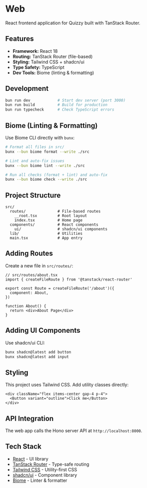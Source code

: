 # Web

React frontend application for Quizzy built with TanStack Router.

## Features

- **Framework:** React 18
- **Routing:** TanStack Router (file-based)
- **Styling:** Tailwind CSS + shadcn/ui
- **Type Safety:** TypeScript
- **Dev Tools:** Biome (linting & formatting)

## Development

```bash
bun run dev            # Start dev server (port 3000)
bun run build          # Build for production
bun run typecheck      # Check TypeScript errors
```

## Biome (Linting & Formatting)

Use Biome CLI directly with `bunx`:

```bash
# Format all files in src/
bunx --bun biome format --write ./src

# Lint and auto-fix issues
bunx --bun biome lint --write ./src

# Run all checks (format + lint) and auto-fix
bunx --bun biome check --write ./src
```

## Project Structure

```
src/
  routes/              # File-based routes
    __root.tsx         # Root layout
    index.tsx          # Home page
  components/          # React components
    ui/                # shadcn/ui components
  lib/                 # Utilities
  main.tsx             # App entry
```

## Adding Routes

Create a new file in `src/routes/`:

```tsx
// src/routes/about.tsx
import { createFileRoute } from '@tanstack/react-router'

export const Route = createFileRoute('/about')({
  component: About,
})

function About() {
  return <div>About Page</div>
}
```

## Adding UI Components

Use shadcn/ui CLI:

```bash
bunx shadcn@latest add button
bunx shadcn@latest add input
```

## Styling

This project uses Tailwind CSS. Add utility classes directly:

```tsx
<div className="flex items-center gap-4 p-4">
  <Button variant="outline">Click me</Button>
</div>
```

## API Integration

The web app calls the Hono server API at `http://localhost:8000`.

## Tech Stack

- [React](https://react.dev) - UI library
- [TanStack Router](https://tanstack.com/router) - Type-safe routing
- [Tailwind CSS](https://tailwindcss.com) - Utility-first CSS
- [shadcn/ui](https://ui.shadcn.com) - Component library
- [Biome](https://biomejs.dev) - Linter & formatter